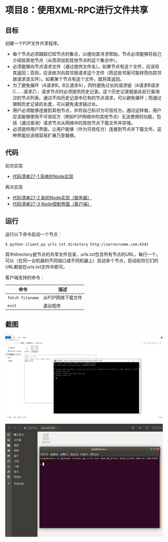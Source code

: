 # 项目8：使用XML-RPC进行文件共享
## 目标
创建一个P2P文件共享程序。
* 每个节点必须跟踪已知节点的集合，以便向其寻求帮助。节点必须能够将自己介绍给其他节点（从而添加到其他节点的这个集合中）。
* 必须能够向节点请求文件（通过提供文件名）。如果节点有这个文件，应该将其返回；否则，应该依次向其邻居请求这个文件（而这些邻居可能转而向其邻居请求该文件）。如果某个节点有这个文件，就将其返回。
* 为了避免循环（A请求B，B又请求A），同时避免过长的请求链（A请求B请求C……请求Z），请求节点时必须提供历史记录。这个历史记录就是此前已查询过的节点列表。通过不向历史记录中已有的节点请求，可以避免循环；而通过限制历史记录的长度，可以避免请求链过长。
* 用户必须能够连接到其他节点，并将自己标识为可信任方。通过这样做，用户应该能够使用不可信任方（例如P2P网络中的其他节点）无法使用的功能，包括（通过查询）请求节点从网络中的其他节点下载文件并存储。
* 必须提供用户界面，让用户能够（作为可信任方）连接到节点并下载文件。这种界面应该很容易扩展乃至替换。

## 代码
初次实现
* [代码清单27-1 简单的Node实现](simple_node.py)

再次实现
* [代码清单27-2 新的Node实现（服务器）](server.py)
* [代码清单27-3 Node控制界面（客户端）](client.py)

## 运行
运行以下命令启动一个节点：

```shell
$ python client.py urls.txt directory http://servername.com:4242
```

其中directory是节点的共享文件目录，urls.txt包含所有节点的URL，每行一个。可以（在同一台机器的不同端口或不同机器上）启动多个节点，启动前将它们的URL都放在urls.txt文件中即可。

客户端支持的命令：

| 命令 | 描述 |
| --- | --- |
| `fetch filename` | 从P2P网络下载文件 |
| `exit` | 退出程序 |

## 截图
![peer1](screenshots/peer1.png)

![peer2](screenshots/peer2.png)
